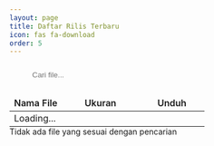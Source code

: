 ```yaml
---
layout: page
title: Daftar Rilis Terbaru
icon: fas fa-download
order: 5
---
```


<div class="release-container px-1">
  <div id="release-info" class="mb-4"></div>
  
  <!-- Search box using Chirpy's search style -->
  <div class="mb-3">
    <div class="search-box">
      <i class="fas fa-search"></i>
      <input type="text" 
             id="searchInput" 
             class="w-100"
             placeholder="Cari file..."
             aria-label="Search files">
    </div>
  </div>

  <!-- Table container -->
  <div class="card">
    <div class="table-responsive" style="max-height: 600px;">
      <table class="table table-files">
        <thead class="sticky-top">
          <tr>
            <th scope="col">Nama File</th>
            <th scope="col" class="text-nowrap" style="width: 120px;">Ukuran</th>
            <th scope="col" style="width: 100px;">Unduh</th>
          </tr>
        </thead>
        <tbody id="release-list">
          <tr>
            <td colspan="3" class="text-center">Loading...</td>
          </tr>
        </tbody>
      </table>
    </div>
  </div>

  <!-- No results message -->
  <div id="noResults" class="alert-warning text-center rounded mt-3 py-2 d-none">
    Tidak ada file yang sesuai dengan pencarian
  </div>
</div>

<script src="{{ '/assets/js/fetch-releases.js' | relative_url }}"></script>

<!-- Custom styles that work with Chirpy -->
<style>
/* Table styles compatible with Chirpy's dark mode */
.table-files {
  margin-bottom: 0;
}

.table-files thead {
  background: var(--card-bg);
  border-bottom: 2px solid var(--border-color);
}

.table-files th {
  border: none;
  font-weight: 600;
}

.table-files td {
  border-bottom: 1px solid var(--border-color);
  vertical-align: middle;
}

/* Search box customization */
.search-box {
  position: relative;
  padding: 0.5rem;
  border: 1px solid var(--border-color);
  border-radius: 0.5rem;
  background: var(--card-bg);
}

.search-box i {
  position: absolute;
  left: 1rem;
  top: 50%;
  transform: translateY(-50%);
  color: var(--text-muted);
}

.search-box input {
  padding: 0.25rem 0.5rem 0.25rem 2rem;
  border: none;
  background: transparent;
  color: var(--text-color);
}

.search-box input:focus {
  outline: none;
}

/* Button customization */
.btn-download {
  background-color: var(--link-color);
  border-color: var(--link-color);
  color: #fff;
  padding: 0.25rem 0.75rem;
  border-radius: 0.5rem;
  transition: opacity 0.2s ease;
}

.btn-download:hover {
  opacity: 0.8;
  color: #fff;
}

/* Responsive adjustments */
@media (max-width: 768px) {
  .table-files td:last-child {
    text-align: center;
  }
}
</style>